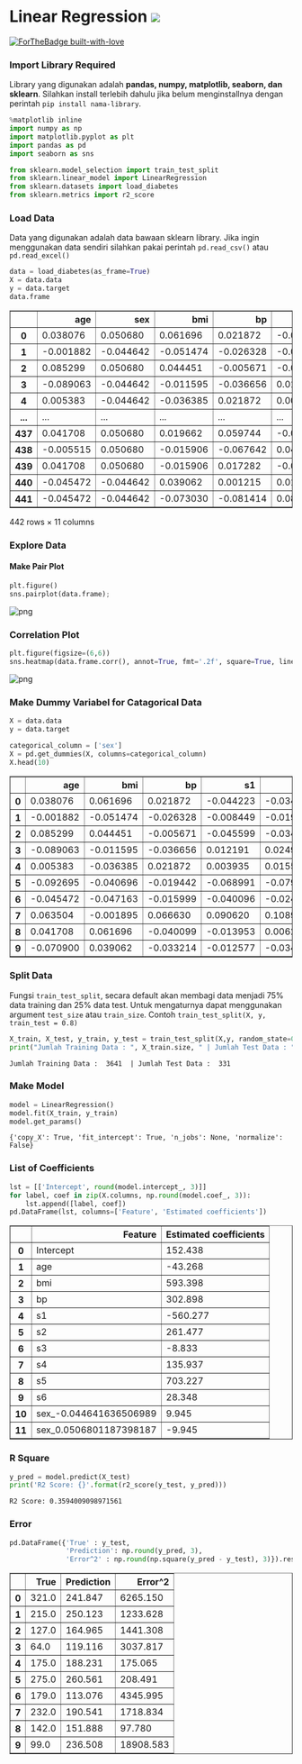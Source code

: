# Linear Regression <img src="https://img.shields.io/badge/python%20-%2314354C.svg?&style=for-the-badge&logo=python&logoColor=white"/>

[![ForTheBadge built-with-love](http://ForTheBadge.com/images/badges/built-with-love.svg)](https://GitHub.com/Naereen/) 

### Import Library Required
Library yang digunakan adalah **pandas, numpy, matplotlib, seaborn, dan sklearn**. Silahkan install terlebih dahulu jika belum menginstallnya dengan perintah `pip install nama-library`.


```python
%matplotlib inline
import numpy as np
import matplotlib.pyplot as plt
import pandas as pd
import seaborn as sns

from sklearn.model_selection import train_test_split
from sklearn.linear_model import LinearRegression
from sklearn.datasets import load_diabetes
from sklearn.metrics import r2_score
```

### Load Data
Data yang digunakan adalah data bawaan sklearn library. Jika ingin menggunakan data sendiri silahkan pakai perintah `pd.read_csv()` atau `pd.read_excel()`


```python
data = load_diabetes(as_frame=True)
X = data.data
y = data.target
data.frame
```




<div>
<table border="1" class="dataframe">
  <thead>
    <tr style="text-align: right;">
      <th></th>
      <th>age</th>
      <th>sex</th>
      <th>bmi</th>
      <th>bp</th>
      <th>s1</th>
      <th>s2</th>
      <th>s3</th>
      <th>s4</th>
      <th>s5</th>
      <th>s6</th>
      <th>target</th>
    </tr>
  </thead>
  <tbody>
    <tr>
      <th>0</th>
      <td>0.038076</td>
      <td>0.050680</td>
      <td>0.061696</td>
      <td>0.021872</td>
      <td>-0.044223</td>
      <td>-0.034821</td>
      <td>-0.043401</td>
      <td>-0.002592</td>
      <td>0.019908</td>
      <td>-0.017646</td>
      <td>151.0</td>
    </tr>
    <tr>
      <th>1</th>
      <td>-0.001882</td>
      <td>-0.044642</td>
      <td>-0.051474</td>
      <td>-0.026328</td>
      <td>-0.008449</td>
      <td>-0.019163</td>
      <td>0.074412</td>
      <td>-0.039493</td>
      <td>-0.068330</td>
      <td>-0.092204</td>
      <td>75.0</td>
    </tr>
    <tr>
      <th>2</th>
      <td>0.085299</td>
      <td>0.050680</td>
      <td>0.044451</td>
      <td>-0.005671</td>
      <td>-0.045599</td>
      <td>-0.034194</td>
      <td>-0.032356</td>
      <td>-0.002592</td>
      <td>0.002864</td>
      <td>-0.025930</td>
      <td>141.0</td>
    </tr>
    <tr>
      <th>3</th>
      <td>-0.089063</td>
      <td>-0.044642</td>
      <td>-0.011595</td>
      <td>-0.036656</td>
      <td>0.012191</td>
      <td>0.024991</td>
      <td>-0.036038</td>
      <td>0.034309</td>
      <td>0.022692</td>
      <td>-0.009362</td>
      <td>206.0</td>
    </tr>
    <tr>
      <th>4</th>
      <td>0.005383</td>
      <td>-0.044642</td>
      <td>-0.036385</td>
      <td>0.021872</td>
      <td>0.003935</td>
      <td>0.015596</td>
      <td>0.008142</td>
      <td>-0.002592</td>
      <td>-0.031991</td>
      <td>-0.046641</td>
      <td>135.0</td>
    </tr>
    <tr>
      <th>...</th>
      <td>...</td>
      <td>...</td>
      <td>...</td>
      <td>...</td>
      <td>...</td>
      <td>...</td>
      <td>...</td>
      <td>...</td>
      <td>...</td>
      <td>...</td>
      <td>...</td>
    </tr>
    <tr>
      <th>437</th>
      <td>0.041708</td>
      <td>0.050680</td>
      <td>0.019662</td>
      <td>0.059744</td>
      <td>-0.005697</td>
      <td>-0.002566</td>
      <td>-0.028674</td>
      <td>-0.002592</td>
      <td>0.031193</td>
      <td>0.007207</td>
      <td>178.0</td>
    </tr>
    <tr>
      <th>438</th>
      <td>-0.005515</td>
      <td>0.050680</td>
      <td>-0.015906</td>
      <td>-0.067642</td>
      <td>0.049341</td>
      <td>0.079165</td>
      <td>-0.028674</td>
      <td>0.034309</td>
      <td>-0.018118</td>
      <td>0.044485</td>
      <td>104.0</td>
    </tr>
    <tr>
      <th>439</th>
      <td>0.041708</td>
      <td>0.050680</td>
      <td>-0.015906</td>
      <td>0.017282</td>
      <td>-0.037344</td>
      <td>-0.013840</td>
      <td>-0.024993</td>
      <td>-0.011080</td>
      <td>-0.046879</td>
      <td>0.015491</td>
      <td>132.0</td>
    </tr>
    <tr>
      <th>440</th>
      <td>-0.045472</td>
      <td>-0.044642</td>
      <td>0.039062</td>
      <td>0.001215</td>
      <td>0.016318</td>
      <td>0.015283</td>
      <td>-0.028674</td>
      <td>0.026560</td>
      <td>0.044528</td>
      <td>-0.025930</td>
      <td>220.0</td>
    </tr>
    <tr>
      <th>441</th>
      <td>-0.045472</td>
      <td>-0.044642</td>
      <td>-0.073030</td>
      <td>-0.081414</td>
      <td>0.083740</td>
      <td>0.027809</td>
      <td>0.173816</td>
      <td>-0.039493</td>
      <td>-0.004220</td>
      <td>0.003064</td>
      <td>57.0</td>
    </tr>
  </tbody>
</table>
<p>442 rows × 11 columns</p>
</div>



### Explore Data
#### Make Pair Plot


```python
plt.figure()
sns.pairplot(data.frame);
```

![png](figure/output_6_2.png)


### Correlation Plot


```python
plt.figure(figsize=(6,6))
sns.heatmap(data.frame.corr(), annot=True, fmt='.2f', square=True, linewidth=.5, cmap="YlOrBr", cbar=False);
```


![png](figure/output_8_0.png)


### Make Dummy Variabel for Catagorical Data


```python
X = data.data
y = data.target

categorical_column = ['sex']
X = pd.get_dummies(X, columns=categorical_column)
X.head(10)
```

<div>
<table border="1" class="dataframe">
  <thead>
    <tr style="text-align: right;">
      <th></th>
      <th>age</th>
      <th>bmi</th>
      <th>bp</th>
      <th>s1</th>
      <th>s2</th>
      <th>s3</th>
      <th>s4</th>
      <th>s5</th>
      <th>s6</th>
      <th>sex_-0.044641636506989</th>
      <th>sex_0.0506801187398187</th>
    </tr>
  </thead>
  <tbody>
    <tr>
      <th>0</th>
      <td>0.038076</td>
      <td>0.061696</td>
      <td>0.021872</td>
      <td>-0.044223</td>
      <td>-0.034821</td>
      <td>-0.043401</td>
      <td>-0.002592</td>
      <td>0.019908</td>
      <td>-0.017646</td>
      <td>0</td>
      <td>1</td>
    </tr>
    <tr>
      <th>1</th>
      <td>-0.001882</td>
      <td>-0.051474</td>
      <td>-0.026328</td>
      <td>-0.008449</td>
      <td>-0.019163</td>
      <td>0.074412</td>
      <td>-0.039493</td>
      <td>-0.068330</td>
      <td>-0.092204</td>
      <td>1</td>
      <td>0</td>
    </tr>
    <tr>
      <th>2</th>
      <td>0.085299</td>
      <td>0.044451</td>
      <td>-0.005671</td>
      <td>-0.045599</td>
      <td>-0.034194</td>
      <td>-0.032356</td>
      <td>-0.002592</td>
      <td>0.002864</td>
      <td>-0.025930</td>
      <td>0</td>
      <td>1</td>
    </tr>
    <tr>
      <th>3</th>
      <td>-0.089063</td>
      <td>-0.011595</td>
      <td>-0.036656</td>
      <td>0.012191</td>
      <td>0.024991</td>
      <td>-0.036038</td>
      <td>0.034309</td>
      <td>0.022692</td>
      <td>-0.009362</td>
      <td>1</td>
      <td>0</td>
    </tr>
    <tr>
      <th>4</th>
      <td>0.005383</td>
      <td>-0.036385</td>
      <td>0.021872</td>
      <td>0.003935</td>
      <td>0.015596</td>
      <td>0.008142</td>
      <td>-0.002592</td>
      <td>-0.031991</td>
      <td>-0.046641</td>
      <td>1</td>
      <td>0</td>
    </tr>
    <tr>
      <th>5</th>
      <td>-0.092695</td>
      <td>-0.040696</td>
      <td>-0.019442</td>
      <td>-0.068991</td>
      <td>-0.079288</td>
      <td>0.041277</td>
      <td>-0.076395</td>
      <td>-0.041180</td>
      <td>-0.096346</td>
      <td>1</td>
      <td>0</td>
    </tr>
    <tr>
      <th>6</th>
      <td>-0.045472</td>
      <td>-0.047163</td>
      <td>-0.015999</td>
      <td>-0.040096</td>
      <td>-0.024800</td>
      <td>0.000779</td>
      <td>-0.039493</td>
      <td>-0.062913</td>
      <td>-0.038357</td>
      <td>0</td>
      <td>1</td>
    </tr>
    <tr>
      <th>7</th>
      <td>0.063504</td>
      <td>-0.001895</td>
      <td>0.066630</td>
      <td>0.090620</td>
      <td>0.108914</td>
      <td>0.022869</td>
      <td>0.017703</td>
      <td>-0.035817</td>
      <td>0.003064</td>
      <td>0</td>
      <td>1</td>
    </tr>
    <tr>
      <th>8</th>
      <td>0.041708</td>
      <td>0.061696</td>
      <td>-0.040099</td>
      <td>-0.013953</td>
      <td>0.006202</td>
      <td>-0.028674</td>
      <td>-0.002592</td>
      <td>-0.014956</td>
      <td>0.011349</td>
      <td>0</td>
      <td>1</td>
    </tr>
    <tr>
      <th>9</th>
      <td>-0.070900</td>
      <td>0.039062</td>
      <td>-0.033214</td>
      <td>-0.012577</td>
      <td>-0.034508</td>
      <td>-0.024993</td>
      <td>-0.002592</td>
      <td>0.067736</td>
      <td>-0.013504</td>
      <td>1</td>
      <td>0</td>
    </tr>
  </tbody>
</table>
</div>



### Split Data
Fungsi `train_test_split`, secara default akan membagi data menjadi 75% data training dan 25% data test. Untuk mengaturnya dapat menggunakan argument `test_size` atau `train_size`. Contoh `train_test_split(X, y, train_test = 0.8)`


```python
X_train, X_test, y_train, y_test = train_test_split(X,y, random_state=0)
print("Jumlah Training Data : ", X_train.size, " | Jumlah Test Data : ", y_train.size)
```

    Jumlah Training Data :  3641  | Jumlah Test Data :  331
    

### Make Model


```python
model = LinearRegression()
model.fit(X_train, y_train)
model.get_params()
```




    {'copy_X': True, 'fit_intercept': True, 'n_jobs': None, 'normalize': False}



### List of Coefficients


```python
lst = [['Intercept', round(model.intercept_, 3)]]
for label, coef in zip(X.columns, np.round(model.coef_, 3)):
    lst.append([label, coef])
pd.DataFrame(lst, columns=['Feature', 'Estimated coefficients'])
```




<div>
<table border="1" class="dataframe">
  <thead>
    <tr style="text-align: right;">
      <th></th>
      <th>Feature</th>
      <th>Estimated coefficients</th>
    </tr>
  </thead>
  <tbody>
    <tr>
      <th>0</th>
      <td>Intercept</td>
      <td>152.438</td>
    </tr>
    <tr>
      <th>1</th>
      <td>age</td>
      <td>-43.268</td>
    </tr>
    <tr>
      <th>2</th>
      <td>bmi</td>
      <td>593.398</td>
    </tr>
    <tr>
      <th>3</th>
      <td>bp</td>
      <td>302.898</td>
    </tr>
    <tr>
      <th>4</th>
      <td>s1</td>
      <td>-560.277</td>
    </tr>
    <tr>
      <th>5</th>
      <td>s2</td>
      <td>261.477</td>
    </tr>
    <tr>
      <th>6</th>
      <td>s3</td>
      <td>-8.833</td>
    </tr>
    <tr>
      <th>7</th>
      <td>s4</td>
      <td>135.937</td>
    </tr>
    <tr>
      <th>8</th>
      <td>s5</td>
      <td>703.227</td>
    </tr>
    <tr>
      <th>9</th>
      <td>s6</td>
      <td>28.348</td>
    </tr>
    <tr>
      <th>10</th>
      <td>sex_-0.044641636506989</td>
      <td>9.945</td>
    </tr>
    <tr>
      <th>11</th>
      <td>sex_0.0506801187398187</td>
      <td>-9.945</td>
    </tr>
  </tbody>
</table>
</div>



### R Square


```python
y_pred = model.predict(X_test)
print('R2 Score: {}'.format(r2_score(y_test, y_pred)))
```

    R2 Score: 0.3594009098971561
    

### Error


```python
pd.DataFrame({'True' : y_test, 
              'Prediction': np.round(y_pred, 3),
              'Error^2' : np.round(np.square(y_pred - y_test), 3)}).reset_index(drop=True).head(10)
```




<div>
<table border="1" class="dataframe">
  <thead>
    <tr style="text-align: right;">
      <th></th>
      <th>True</th>
      <th>Prediction</th>
      <th>Error^2</th>
    </tr>
  </thead>
  <tbody>
    <tr>
      <th>0</th>
      <td>321.0</td>
      <td>241.847</td>
      <td>6265.150</td>
    </tr>
    <tr>
      <th>1</th>
      <td>215.0</td>
      <td>250.123</td>
      <td>1233.628</td>
    </tr>
    <tr>
      <th>2</th>
      <td>127.0</td>
      <td>164.965</td>
      <td>1441.308</td>
    </tr>
    <tr>
      <th>3</th>
      <td>64.0</td>
      <td>119.116</td>
      <td>3037.817</td>
    </tr>
    <tr>
      <th>4</th>
      <td>175.0</td>
      <td>188.231</td>
      <td>175.065</td>
    </tr>
    <tr>
      <th>5</th>
      <td>275.0</td>
      <td>260.561</td>
      <td>208.491</td>
    </tr>
    <tr>
      <th>6</th>
      <td>179.0</td>
      <td>113.076</td>
      <td>4345.995</td>
    </tr>
    <tr>
      <th>7</th>
      <td>232.0</td>
      <td>190.541</td>
      <td>1718.834</td>
    </tr>
    <tr>
      <th>8</th>
      <td>142.0</td>
      <td>151.888</td>
      <td>97.780</td>
    </tr>
    <tr>
      <th>9</th>
      <td>99.0</td>
      <td>236.508</td>
      <td>18908.583</td>
    </tr>
  </tbody>
</table>
</div>


